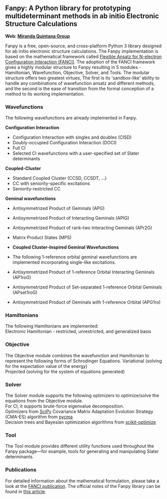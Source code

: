 ## Fanpy: A Python library for prototyping multideterminant methods in ab initio Electronic Structure Calculations


**Web: [Miranda Quintana Group](https://quintana.chem.ufl.edu/)**   


Fanpy is a free, open-source, and cross-platform Python 3 library designed for ab initio electronic structure calculations. The Fanpy implementation is based on the mathematical framework called [Flexible Ansatz for N-electron Configuration Interaction (FANCI)](https://doi.org/10.1016/j.comptc.2021.113187). The adoption of the FANCI framework gives a highly modular structure to Fanpy resulting in 5 modules - Hamiltonian, Wavefunction, Objective, Solver, and Tools. The modular structure offers two greatest virtues, The first is its 'sandbox-like' ability to handle any combinations of wavefunction ansatz and different methods, and the second is the ease of transition from the formal conception of a method to its working implementation.


### Wavefunctions
The following wavefunctions are already implemented in Fanpy.     

**Configuration Interaction**  
 - Configuration Interaction with singles and doubles (CISD)   
 - Doubly-occupied Configuration Interaction (DOCI)   
 - Full CI   
 - Selected CI wavefunctions with a user-specified set of Slater determinants   

**Coupled-Cluster**   
 - Standard Coupled Cluster (CCSD, CCSDT, ...)   
 - CC with seniority-specific excitations
 - Seniority-restricted CC    

**Geminal wavefunctions**   
 - Antisymmetrized Product of Geminals (APG)     
 - Antisymmetrized Product of Interacting Geminals (APIG)   
 - Antisymmetrized Product of rank-two Interacting Geminals (APr2G)
 - Matrix Product States (MPS)    


- **Coupled Cluster-Inspired Geminal Wavefunctions**   
 - The following 1-reference orbital geminal wavefunctions are implemented incorporating single-like excitations. 
 - Antisymmetrized Product of 1-reference Orbital Interacting Geminals (AP1roG)    
 - Antisymmetrized Product of Set-separated 1-reference Orbital Geminals (APset1roG)  
 - Antisymmetrized Product of Geminals with 1-reference Orbital (APG1ro)    


### Hamiltonians
The following Hamiltonians are implemented:    
Electronic Hamiltonian - restricted, unrestricted, and generalized basis     


### Objective
The Objective module combines the wavefunction and Hamiltonian to represent the following forms of Schrodinger Equations.
Variational (solving for the expectation value of the energy)    
Projected (solving for the system of equations generated)    

### Solver
The Solver module supports the following optimizers to optimize/solve the equations from the Objective module.   
For CI, it supports brute-force eigenvalue decomposition.  
Optimizers from [SciPy](https://docs.scipy.org/doc/scipy/reference/optimize.html#) 
Covariance Matrix Adaptation Evolution Strategy (CMA-ES) algorithm from [pycma](https://pypi.org/project/cma)     
Decision trees and Bayesian optimization algorithms from [scikit-optimize](https://scikit-optimize.github.io/stable/)   


### Tool
The Tool module provides different utility functions used throughout the Fanpy package—for example, tools for generating and manipulating Slater determinants. 


### Publications
For detailed information about the mathematical formulation, please take a look at the [FANCI publication](https://doi.org/10.1016/j.comptc.2021.113187). The official notes of the Fanpy library can be found in [this article](https://doi.org/10.1002/jcc.27034).    


